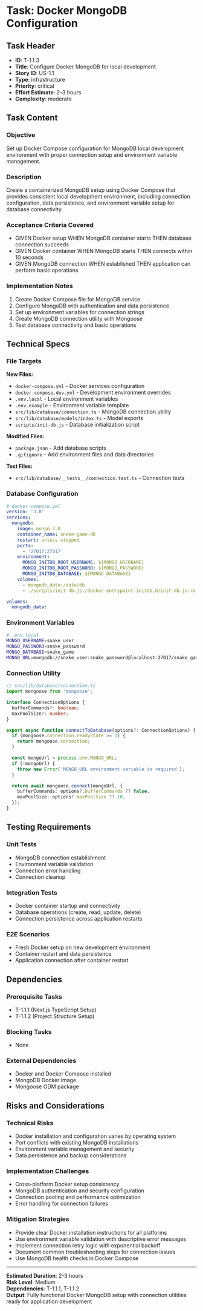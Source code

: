 # Task: Docker MongoDB Configuration

## Task Header

- **ID**: T-1.1.3
- **Title**: Configure Docker MongoDB for local development
- **Story ID**: US-1.1
- **Type**: infrastructure
- **Priority**: critical
- **Effort Estimate**: 2-3 hours
- **Complexity**: moderate

## Task Content

### Objective

Set up Docker Compose configuration for MongoDB local development environment with proper connection setup and environment variable management.

### Description

Create a containerized MongoDB setup using Docker Compose that provides consistent local development environment, including connection configuration, data persistence, and environment variable setup for database connectivity.

### Acceptance Criteria Covered

- GIVEN Docker setup WHEN MongoDB container starts THEN database connection succeeds
- GIVEN Docker container WHEN MongoDB starts THEN connects within 10 seconds
- GIVEN MongoDB connection WHEN established THEN application can perform basic operations

### Implementation Notes

1. Create Docker Compose file for MongoDB service
2. Configure MongoDB with authentication and data persistence
3. Set up environment variables for connection strings
4. Create MongoDB connection utility with Mongoose
5. Test database connectivity and basic operations

## Technical Specs

### File Targets

**New Files:**

- `docker-compose.yml` - Docker services configuration
- `docker-compose.dev.yml` - Development environment overrides
- `.env.local` - Local environment variables
- `.env.example` - Environment variable template
- `src/lib/database/connection.ts` - MongoDB connection utility
- `src/lib/database/models/index.ts` - Model exports
- `scripts/init-db.js` - Database initialization script

**Modified Files:**

- `package.json` - Add database scripts
- `.gitignore` - Add environment files and data directories

**Test Files:**

- `src/lib/database/__tests__/connection.test.ts` - Connection tests

### Database Configuration

```yaml
# docker-compose.yml
version: '3.8'
services:
  mongodb:
    image: mongo:7.0
    container_name: snake-game-db
    restart: unless-stopped
    ports:
      - '27017:27017'
    environment:
      MONGO_INITDB_ROOT_USERNAME: ${MONGO_USERNAME}
      MONGO_INITDB_ROOT_PASSWORD: ${MONGO_PASSWORD}
      MONGO_INITDB_DATABASE: ${MONGO_DATABASE}
    volumes:
      - mongodb_data:/data/db
      - ./scripts/init-db.js:/docker-entrypoint-initdb.d/init-db.js:ro

volumes:
  mongodb_data:
```

### Environment Variables

```bash
# .env.local
MONGO_USERNAME=snake_user
MONGO_PASSWORD=snake_password
MONGO_DATABASE=snake_game
MONGO_URL=mongodb://snake_user:snake_password@localhost:27017/snake_game
```

### Connection Utility

```typescript
// src/lib/database/connection.ts
import mongoose from 'mongoose';

interface ConnectionOptions {
  bufferCommands?: boolean;
  maxPoolSize?: number;
}

export async function connectToDatabase(options?: ConnectionOptions) {
  if (mongoose.connection.readyState >= 1) {
    return mongoose.connection;
  }

  const mongoUrl = process.env.MONGO_URL;
  if (!mongoUrl) {
    throw new Error('MONGO_URL environment variable is required');
  }

  return await mongoose.connect(mongoUrl, {
    bufferCommands: options?.bufferCommands ?? false,
    maxPoolSize: options?.maxPoolSize ?? 10,
  });
}
```

## Testing Requirements

### Unit Tests

- MongoDB connection establishment
- Environment variable validation
- Connection error handling
- Connection cleanup

### Integration Tests

- Docker container startup and connectivity
- Database operations (create, read, update, delete)
- Connection persistence across application restarts

### E2E Scenarios

- Fresh Docker setup on new development environment
- Container restart and data persistence
- Application connection after container restart

## Dependencies

### Prerequisite Tasks

- T-1.1.1 (Next.js TypeScript Setup)
- T-1.1.2 (Project Structure Setup)

### Blocking Tasks

- None

### External Dependencies

- Docker and Docker Compose installed
- MongoDB Docker image
- Mongoose ODM package

## Risks and Considerations

### Technical Risks

- Docker installation and configuration varies by operating system
- Port conflicts with existing MongoDB installations
- Environment variable management and security
- Data persistence and backup considerations

### Implementation Challenges

- Cross-platform Docker setup consistency
- MongoDB authentication and security configuration
- Connection pooling and performance optimization
- Error handling for connection failures

### Mitigation Strategies

- Provide clear Docker installation instructions for all platforms
- Use environment variable validation with descriptive error messages
- Implement connection retry logic with exponential backoff
- Document common troubleshooting steps for connection issues
- Use MongoDB health checks in Docker Compose

---

**Estimated Duration**: 2-3 hours  
**Risk Level**: Medium  
**Dependencies**: T-1.1.1, T-1.1.2  
**Output**: Fully functional Docker MongoDB setup with connection utilities ready for application development
